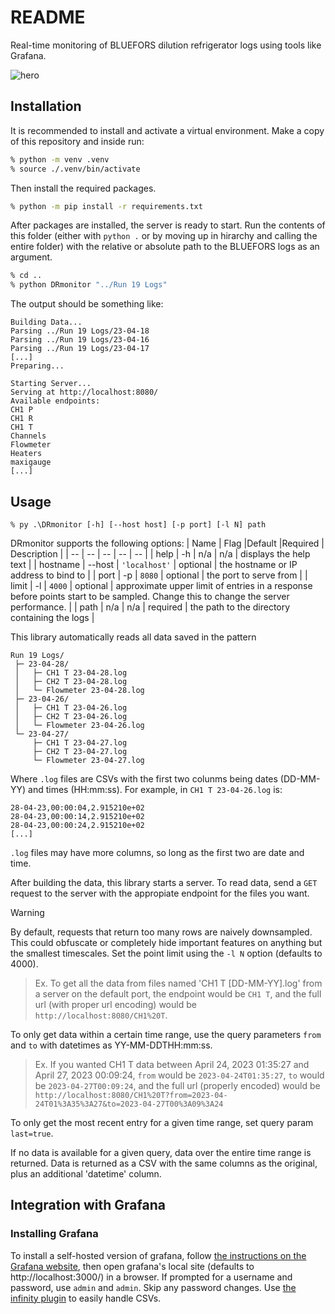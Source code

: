 # README
Real-time monitoring of BLUEFORS dilution refrigerator logs using tools like Grafana.

![hero](https://github.com/user-attachments/assets/2d49d38f-06b1-455d-a379-05de45fdfe83)

## Installation
It is recommended to install and activate a virtual environment. Make a copy of this repository and inside run:
```bash
% python -m venv .venv
% source ./.venv/bin/activate
```
Then install the required packages.
```bash
% python -m pip install -r requirements.txt
```
After packages are installed, the server is ready to start. Run the contents of this folder (either with `python .` or by moving up in hirarchy and calling the entire folder) with the relative or absolute path to the BLUEFORS logs as an argument.
```bash
% cd ..
% python DRmonitor "../Run 19 Logs"
```
The output should be something like:
```
Building Data...
Parsing ../Run 19 Logs/23-04-18
Parsing ../Run 19 Logs/23-04-16
Parsing ../Run 19 Logs/23-04-17
[...]
Preparing...

Starting Server...
Serving at http://localhost:8080/
Available endpoints:
CH1 P
CH1 R
CH1 T
Channels
Flowmeter
Heaters
maxigauge
[...]
```

## Usage
```
% py .\DRmonitor [-h] [--host host] [-p port] [-l N] path
```
DRmonitor supports the following options:
| Name | Flag |Default |Required | Description |
| -- | -- | -- | -- | -- |
| help | -h | n/a | n/a | displays the help text |
| hostname | --host | `'localhost'` | optional | the hostname or IP address to bind to |
| port | -p | `8080` | optional | the port to serve from |
| limit | -l | `4000` | optional | approximate upper limit of entries in a response before points start to be sampled. Change this to change the server performance. |
| path | n/a | n/a | required | the path to the directory containing the logs |

This library automatically reads all data saved in the pattern
```
Run 19 Logs/
 ├─ 23-04-28/
 │   ├─ CH1 T 23-04-28.log
 │   ├─ CH2 T 23-04-28.log
 │   └─ Flowmeter 23-04-28.log
 ├─ 23-04-26/
 │   ├─ CH1 T 23-04-26.log
 │   ├─ CH2 T 23-04-26.log
 │   └─ Flowmeter 23-04-26.log
 └─ 23-04-27/
     ├─ CH1 T 23-04-27.log
     ├─ CH2 T 23-04-27.log
     └─ Flowmeter 23-04-27.log
```
Where `.log` files are CSVs with the first two colunms being dates (DD-MM-YY) and times (HH:mm:ss). For example, in `CH1 T 23-04-26.log` is:
```
28-04-23,00:00:04,2.915210e+02
28-04-23,00:00:14,2.915210e+02
28-04-23,00:00:24,2.915210e+02
[...]
```
`.log` files may have more columns, so long as the first two are date and time.

After building the data, this library starts a server. To read data, send a `GET` request to the server with the appropiate endpoint for the files you want.

> [!WARNING]
> By default, requests that return too many rows are naively downsampled. This could obfuscate or completely hide important features on anything but the smallest timescales. Set the point limit using the `-l N` option (defaults to 4000).

> Ex. To get all the data from files named 'CH1 T [DD-MM-YY].log' from a server on the default port, the endpoint would be `CH1 T`, and the full url (with proper url encoding) would be `http://localhost:8080/CH1%20T`. 

To only get data within a certain time range, use the query parameters `from` and `to` with datetimes as YY-MM-DDTHH:mm:ss.

> Ex. If you wanted CH1 T data between April 24, 2023 01:35:27 and April 27, 2023 00:09:24, `from` would be `2023-04-24T01:35:27`, `to` would be `2023-04-27T00:09:24`, and the full url (properly encoded) would be `http://localhost:8080/CH1%20T?from=2023-04-24T01%3A35%3A27&to=2023-04-27T00%3A09%3A24`

To only get the most recent entry for a given time range, set query param `last=true`.

If no data is available for a given query, data over the entire time range is returned. Data is returned as a CSV with the same columns as the original, plus an additional 'datetime' column.

## Integration with Grafana
### Installing Grafana
To install a self-hosted version of grafana, follow [the instructions on the Grafana website](https://grafana.com/docs/grafana/latest/setup-grafana/installation/), then open grafana's local site (defaults to http://localhost:3000/) in a browser. If prompted for a username and password, use `admin` and `admin`. Skip any password changes. Use [the infinity plugin](https://grafana.com/grafana/plugins/yesoreyeram-infinity-datasource/) to easily handle CSVs.
